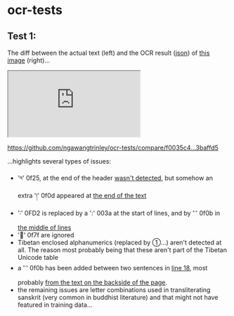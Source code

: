 # ocr-tests

## Test 1:

The diff between the actual text (left) and the OCR result ([json](https://github.com/ngawangtrinley/ocr-tests/blob/653c4418ceef6066c299d824677c5a5c1724129e/google-vision/test1/response.json)) of [this image](https://www.tbrc.org/browser/ImageService?work=W1PD95844&igroup=I1PD95940&image=25&first=23&last=636&fetchimg=yes) (right)...


<iframe src="http://prose.io/#ngawangtrinley/starter"></iframe>



https://github.com/ngawangtrinley/ocr-tests/compare/f0035c4...3baffd5

...highlights several types of issues:

- '༥' 0f25, at the end of the header [wasn't detected](https://github.com/ngawangtrinley/ocr-tests/blob/master/google-vision/test1/59616523_1021243074750126_1267057790891851776_n.png), but somehow an extra '།' 0f0d appeared at [the end of the text](https://github.com/ngawangtrinley/ocr-tests/compare/f0035c4...3baffd5#diff-0b4da83768e1849331590454147c62d3R1)
- '࿒' 0FD2 is replaced by a ':' 003a at the start of lines, and by '་' 0f0b in [the middle of lines](https://github.com/ngawangtrinley/ocr-tests/compare/f0035c4...3baffd5#diff-0b4da83768e1849331590454147c62d3R7)
- 'ཿ' 0f7f are ignored
- Tibetan enclosed alphanumerics (replaced by ①...) aren't detected at all. The reason most probably being that these aren't part of the Tibetan Unicode table
- a '་' 0f0b has been added between two sentences in [line 18](https://github.com/ngawangtrinley/ocr-tests/compare/f0035c4...3baffd5#diff-0b4da83768e1849331590454147c62d3R18), most probably [from the text on the backside of the page](https://github.com/ngawangtrinley/ocr-tests/blob/master/google-vision/test1/59616523_1021243074750126_1267057790891851776_n.png).
- the remaining issues are letter combinations used in transliterating sanskrit (very common in buddhist literature) and that might not have featured in training data...
